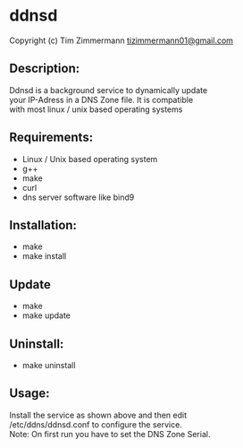 # ddnsd  
Copyright (c) Tim Zimmermann <tizimmermann01@gmail.com>  
  
## Description:   
Ddnsd is a background service to dynamically update  
your IP-Adress in a DNS Zone file. It is compatible  
with most linux / unix based operating systems     
  
## Requirements:    
- Linux / Unix based operating system  
- g++  
- make  
- curl
- dns server software like bind9

## Installation:  
- make  
- make install    
  
## Update  
- make  
- make update  
    
## Uninstall:  
- make uninstall  
  
## Usage:  
Install the service as shown above and then edit  
/etc/ddns/ddnsd.conf to configure the service.  
Note: On first run you have to set the DNS Zone Serial.   
